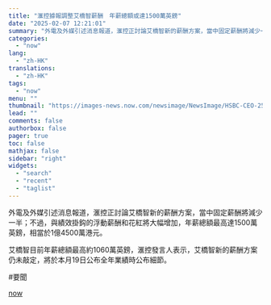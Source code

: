 ```yaml
---
title: "滙控據報調整艾橋智薪酬　年薪總額或達1500萬英鎊"
date: "2025-02-07 12:21:01"
summary: "外電及外媒引述消息報道，滙控正討論艾橋智新的薪酬方案，當中固定薪酬將減少一半；不過，與績效掛鈎的浮動..."
categories:
  - "now"
lang:
  - "zh-HK"
translations:
  - "zh-HK"
tags:
  - "now"
menu: ""
thumbnail: "https://images-news.now.com/newsimage/NewsImage/HSBC-CEO-250207-07.jpg"
lead: ""
comments: false
authorbox: false
pager: true
toc: false
mathjax: false
sidebar: "right"
widgets:
  - "search"
  - "recent"
  - "taglist"
---
```


外電及外媒引述消息報道，滙控正討論艾橋智新的薪酬方案，當中固定薪酬將減少一半；不過，與績效掛鈎的浮動薪酬和花紅將大幅增加，年薪總額最高達1500萬英鎊，相當於1億4500萬港元。

艾橋智目前年薪總額最高約1060萬英鎊，滙控發言人表示，艾橋智新的薪酬方案仍未敲定，將於本月19日公布全年業績時公布細節。

#要聞

[now](https://news.now.com/home/technology/player?newsId=592700)
